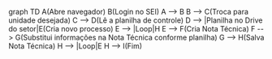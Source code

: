 graph TD
    A(Abre navegador)
    B(Login no SEI)
    A --> B
    B --> C(Troca para unidade desejada)
    C --> D(Lê a planilha de controle)
    D --> |Planilha no Drive do setor|E(Cria novo processo)
    E --> |Loop|H
    E --> F(Cria Nota Técnica)
    F --> G(Substitui informações na Nota Técnica conforme planilha)
    G --> H(Salva Nota Técnica)
    H --> |Loop|E
    H --> I(Fim)